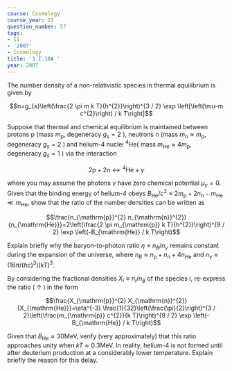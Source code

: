 ```yaml
---
course: Cosmology
course_year: II
question_number: 57
tags:
- II
- '2007'
- Cosmology
title: '3.I.10A '
year: 2007
---
```



The number density of a non-relativistic species in thermal equilibrium is given by

$$n=g_{s}\left(\frac{2 \pi m k T}{h^{2}}\right)^{3 / 2} \exp \left[\left(\mu-m c^{2}\right) / k T\right]$$

Suppose that thermal and chemical equilibrium is maintained between protons p (mass $m_{\mathrm{p}}$, degeneracy $g_{s}=2$ ), neutrons $\mathrm{n}$ (mass $m_{\mathrm{n}} \approx m_{\mathrm{p}}$, degeneracy $g_{s}=2$ ) and helium-4 nuclei ${ }^{4} \mathrm{He}\left(\right.$ mass $m_{\mathrm{He}} \approx 4 m_{\mathrm{p}}$, degeneracy $g_{s}=1$ ) via the interaction

$$2 \mathrm{p}+2 \mathrm{n} \leftrightarrow{ }^{4} \mathrm{He}+\gamma$$

where you may assume the photons $\gamma$ have zero chemical potential $\mu_{\gamma}=0$. Given that the binding energy of helium-4 obeys $B_{\mathrm{He}} / c^{2} \equiv 2 m_{\mathrm{p}}+2 n_{\mathrm{n}}-m_{\mathrm{He}} \ll m_{\mathrm{He}}$, show that the ratio of the number densities can be written as

$$\frac{n_{\mathrm{p}}^{2} n_{\mathrm{n}}^{2}}{n_{\mathrm{He}}}=2\left(\frac{2 \pi m_{\mathrm{p}} k T}{h^{2}}\right)^{9 / 2} \exp \left(-B_{\mathrm{He}} / k T\right)$$

Explain briefly why the baryon-to-photon ratio $\eta \equiv n_{B} / n_{\gamma}$ remains constant during the expansion of the universe, where $n_{B} \approx n_{\mathrm{p}}+n_{\mathrm{n}}+4 n_{\mathrm{He}}$ and $n_{\gamma} \approx\left(16 \pi /(h c)^{3}\right)(k T)^{3}$.

By considering the fractional densities $X_{i} \equiv n_{i} / n_{B}$ of the species $i$, re-express the ratio ( $\uparrow$ ) in the form

$$\frac{X_{\mathrm{p}}^{2} X_{\mathrm{n}}^{2}}{X_{\mathrm{He}}}=\eta^{-3} \frac{1}{32}\left(\frac{\pi}{2}\right)^{3 / 2}\left(\frac{m_{\mathrm{p}} c^{2}}{k T}\right)^{9 / 2} \exp \left(-B_{\mathrm{He}} / k T\right)$$

Given that $B_{\mathrm{He}} \approx 30 \mathrm{MeV}$, verify (very approximately) that this ratio approaches unity when $k T \approx 0.3 \mathrm{MeV}$. In reality, helium-4 is not formed until after deuterium production at a considerably lower temperature. Explain briefly the reason for this delay.